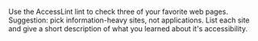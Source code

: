 Use the AccessLint lint to check three of your favorite web pages. Suggestion: pick information-heavy sites, not applications. List each site and give a short description of what you learned about it's accessibility.

